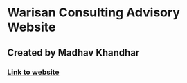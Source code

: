 # Warisan Consulting Advisory Website

## Created by Madhav Khandhar

### [Link to website](https://dev.d2w9q23hm69wnk.amplifyapp.com/)
